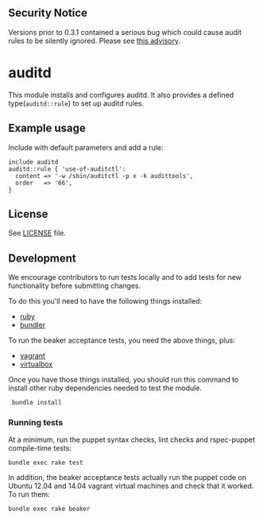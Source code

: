 ## Security Notice

Versions prior to 0.3.1 contained a serious bug which could cause audit 
rules to be silently ignored. Please see [this advisory](https://groups.google.com/a/digital.cabinet-office.gov.uk/forum/?hl=en-GB#!topic/gds-operations-open-source/OsCPf6FDjyY).

# auditd

This module installs and configures auditd. It also provides a defined type(`auditd::rule`) to set up auditd rules.

## Example usage

Include with default parameters and add a rule:
```
include auditd
auditd::rule { 'use-of-auditctl':
  content => '-w /sbin/auditctl -p x -k audittools',
  order   => '66',
}
```

## License

See [LICENSE](LICENSE) file.

## Development

We encourage contributors to run tests locally and to add tests for new
functionality before submitting changes. 

To do this you'll need to have the following things installed:

 * [ruby](https://www.ruby-lang.org/en/)
 * [bundler](http://bundler.io/)

To run the beaker acceptance tests, you need the above things, plus:

 * [vagrant](https://www.vagrantup.com/)
 * [virtualbox](https://www.virtualbox.org/)

Once you have those things installed, you should run this command to install
other ruby dependencies needed to test the module.

     bundle install

### Running tests

At a minimum, run the puppet syntax checks, lint checks and rspec-puppet
compile-time tests:

    bundle exec rake test

In addition, the beaker acceptance tests actually run the puppet code on Ubuntu
12.04 and 14.04 vagrant virtual machines and check that it worked. To run them:

    bundle exec rake beaker
